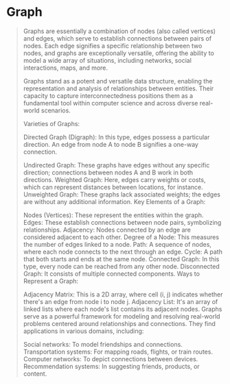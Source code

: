 # Graph
>Graphs are essentially a combination of nodes (also called vertices) and edges, which serve to establish connections between pairs of nodes. Each edge signifies a specific relationship between two nodes, and graphs are exceptionally versatile, offering the ability to model a wide array of situations, including networks, social interactions, maps, and more.
>
>Graphs stand as a potent and versatile data structure, enabling the representation and analysis of relationships between entities. Their capacity to capture interconnectedness positions them as a fundamental tool within computer science and across diverse real-world scenarios.
>
> Varieties of Graphs:
>
>Directed Graph (Digraph): In this type, edges possess a particular direction. An edge from node A to node B signifies a one-way connection.
>
>Undirected Graph: These graphs have edges without any specific direction; connections between nodes A and B work in both directions.
>Weighted Graph: Here, edges carry weights or costs, which can represent distances between locations, for instance.
>Unweighted Graph: These graphs lack associated weights; the edges are without any additional information.
Key Elements of a Graph:
>
>Nodes (Vertices): These represent the entities within the graph.
Edges: These establish connections between node pairs, symbolizing relationships.
Adjacency: Nodes connected by an edge are considered adjacent to each other.
Degree of a Node: This measures the number of edges linked to a node.
Path: A sequence of nodes, where each node connects to the next through an edge.
Cycle: A path that both starts and ends at the same node.
Connected Graph: In this type, every node can be reached from any other node.
Disconnected Graph: It consists of multiple connected components.
Ways to Represent a Graph:
>
>Adjacency Matrix: This is a 2D array, where cell (i, j) indicates whether there's an edge from node i to node j.
Adjacency List: It's an array of linked lists where each node's list contains its adjacent nodes.
Graphs serve as a powerful framework for modeling and resolving real-world problems centered around relationships and connections. They find applications in various domains, including:
>
>Social networks: To model friendships and connections.
Transportation systems: For mapping roads, flights, or train routes.
Computer networks: To depict connections between devices.
Recommendation systems: In suggesting friends, products, or content.

